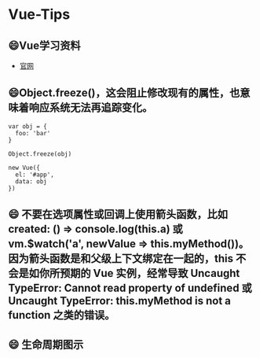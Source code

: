 # Vue-Tips

## :smile:Vue学习资料
- [官网](https://cn.vuejs.org/)

## :smile:Object.freeze()，这会阻止修改现有的属性，也意味着响应系统无法再追踪变化。
```
var obj = {
  foo: 'bar'
}

Object.freeze(obj)

new Vue({
  el: '#app',
  data: obj
})
```

## :smile: 不要在选项属性或回调上使用箭头函数，比如 created: () => console.log(this.a) 或 vm.$watch('a', newValue => this.myMethod())。因为箭头函数是和父级上下文绑定在一起的，this 不会是如你所预期的 Vue 实例，经常导致 Uncaught TypeError: Cannot read property of undefined 或 Uncaught TypeError: this.myMethod is not a function 之类的错误。

## :smile: 生命周期图示

